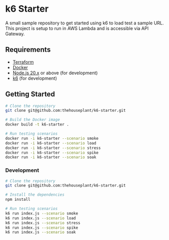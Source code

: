 # k6 Starter

A small sample repository to get started using k6 to load test a sample URL. This project is setup to run in AWS Lambda and is accessible via API Gateway.

## Requirements

- [Terraform](https://www.terraform.io/)
- [Docker](https://www.docker.com/)
- [Node.js 20.x](https://nodejs.org/en) or above (for development)
- [k6](https://k6.io/) (for development)

## Getting Started

```zsh
# Clone the repository
git clone git@github.com:thehouseplant/k6-starter.git

# Build the Docker image
docker build -t k6-starter .

# Run testing scenarios
docker run -i k6-starter --scenario smoke
docker run -i k6-starter --scenario load
docker run -i k6-starter --scenario stress
docker run -i k6-starter --scenario spike
docker run -i k6-starter --scenario soak
```

### Development

```zsh
# Clone the repository
git clone git@github.com:thehouseplant/k6-starter.git

# Install the dependencies
npm install

# Run testing scenarios
k6 run index.js --scenario smoke
k6 run index.js --scenario load
k6 run index.js --scenario stress
k6 run index.js --scenario spike
k6 run index.js --scenario soak
````
